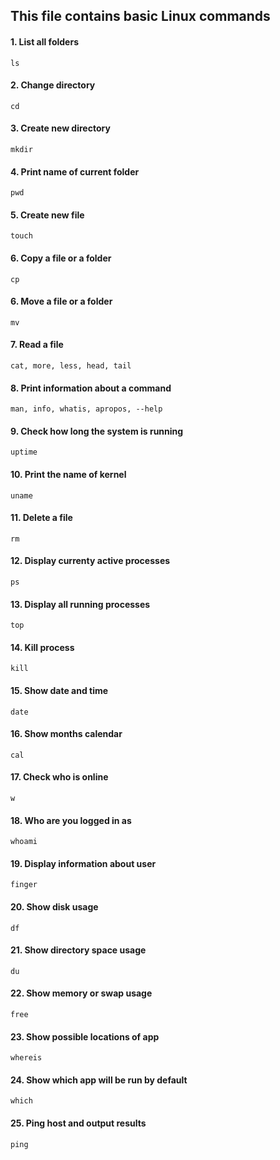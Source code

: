 ## This file contains basic Linux commands

#### 1. List all folders

```
ls
```

#### 2. Change directory 

```
cd
```

#### 3. Create new directory 

```
mkdir
```

#### 4. Print name of current folder

```
pwd
```

#### 5. Create new file 

```
touch
```

#### 6. Copy a file or a folder 

```
cp
```

#### 6. Move a file or a folder

```
mv
```

#### 7. Read a file 

```
cat, more, less, head, tail
```

#### 8. Print information about a command 

```
man, info, whatis, apropos, --help
```

#### 9. Check how long the system is running 

```
uptime
```

#### 10. Print the name of kernel

```
uname
```

#### 11. Delete a file

```
rm
```

#### 12. Display currenty active processes

```
ps
```

#### 13. Display all running processes

```
top
```

#### 14. Kill process

```
kill
```

#### 15. Show date and time

```
date
```

#### 16. Show months calendar

```
cal
```

#### 17. Check who is online

```
w
```

#### 18. Who are you logged in as

```
whoami
```

#### 19. Display information about user

```
finger
```

#### 20. Show disk usage

```
df
```

#### 21. Show directory space usage

```
du
```

#### 22. Show memory or swap usage

```
free
```

#### 23. Show possible locations of app

```
whereis
```

#### 24. Show which app will be run by default

```
which
```

#### 25. Ping host and output results

```
ping
```